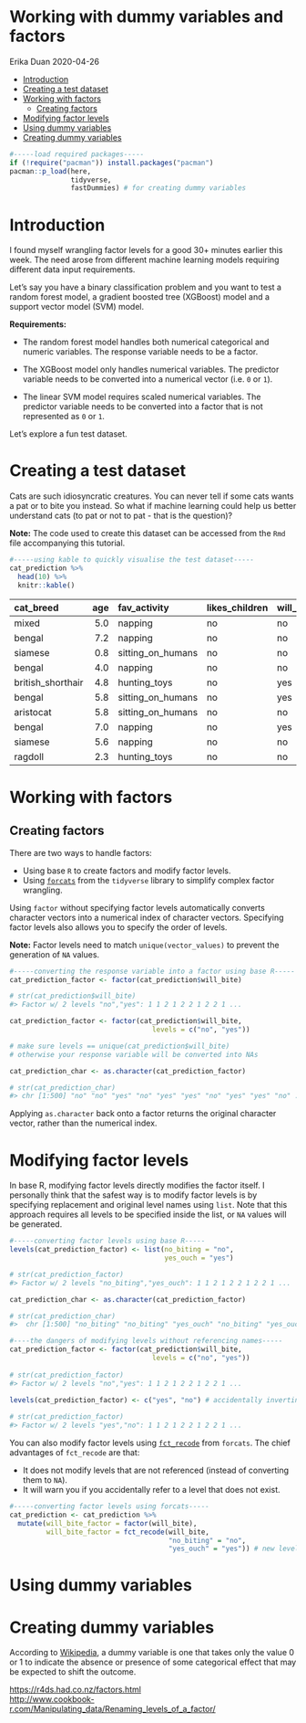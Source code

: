 Working with dummy variables and factors
================
Erika Duan
2020-04-26

  - [Introduction](#introduction)
  - [Creating a test dataset](#creating-a-test-dataset)
  - [Working with factors](#working-with-factors)
      - [Creating factors](#creating-factors)
  - [Modifying factor levels](#modifying-factor-levels)
  - [Using dummy variables](#using-dummy-variables)
  - [Creating dummy variables](#creating-dummy-variables)

``` r
#-----load required packages-----  
if (!require("pacman")) install.packages("pacman")
pacman::p_load(here,
               tidyverse,
               fastDummies) # for creating dummy variables
```

# Introduction

I found myself wrangling factor levels for a good 30+ minutes earlier
this week. The need arose from different machine learning models
requiring different data input requirements.

Let’s say you have a binary classification problem and you want to test
a random forest model, a gradient boosted tree (XGBoost) model and a
support vector model (SVM) model.

**Requirements:**

  - The random forest model handles both numerical categorical and
    numeric variables. The response variable needs to be a factor.

  - The XGBoost model only handles numerical variables. The predictor
    variable needs to be converted into a numerical vector (i.e. `0` or
    `1`).

  - The linear SVM model requires scaled numerical variables. The
    predictor variable needs to be converted into a factor that is not
    represented as `0` or `1`.

Let’s explore a fun test dataset.

# Creating a test dataset

Cats are such idiosyncratic creatures. You can never tell if some cats
wants a pat or to bite you instead. So what if machine learning could
help us better understand cats (to pat or not to pat - that is the
question)?

**Note:** The code used to create this dataset can be accessed from the
`Rmd` file accompanying this tutorial.

``` r
#-----using kable to quickly visualise the test dataset-----  
cat_prediction %>%
  head(10) %>%
  knitr::kable()
```

| cat\_breed         | age | fav\_activity       | likes\_children | will\_bite |
| :----------------- | --: | :------------------ | :-------------- | :--------- |
| mixed              | 5.0 | napping             | no              | no         |
| bengal             | 7.2 | napping             | no              | no         |
| siamese            | 0.8 | sitting\_on\_humans | no              | no         |
| bengal             | 4.0 | napping             | no              | no         |
| british\_shorthair | 4.8 | hunting\_toys       | no              | yes        |
| bengal             | 5.8 | sitting\_on\_humans | no              | yes        |
| aristocat          | 5.8 | sitting\_on\_humans | no              | no         |
| bengal             | 7.0 | napping             | no              | yes        |
| siamese            | 5.6 | napping             | no              | no         |
| ragdoll            | 2.3 | hunting\_toys       | no              | no         |

# Working with factors

## Creating factors

There are two ways to handle factors:

  - Using base `R` to create factors and modify factor levels.  
  - Using [`forcats`](https://r4ds.had.co.nz/factors.html) from the
    `tidyverse` library to simplify complex factor wrangling.

Using `factor` without specifying factor levels automatically converts
character vectors into a numerical index of character vectors.
Specifying factor levels also allows you to specify the order of levels.

**Note:** Factor levels need to match `unique(vector_values)` to prevent
the generation of `NA` values.

``` r
#-----converting the response variable into a factor using base R-----  
cat_prediction_factor <- factor(cat_prediction$will_bite)

# str(cat_prediction$will_bite)
#> Factor w/ 2 levels "no","yes": 1 1 2 1 2 2 1 2 2 1 ...  

cat_prediction_factor <- factor(cat_prediction$will_bite,
                                   levels = c("no", "yes")) 

# make sure levels == unique(cat_prediction$will_bite)
# otherwise your response variable will be converted into NAs

cat_prediction_char <- as.character(cat_prediction_factor)  

# str(cat_prediction_char)
#> chr [1:500] "no" "no" "yes" "no" "yes" "yes" "no" "yes" "yes" "no" ...
```

Applying `as.character` back onto a factor returns the original
character vector, rather than the numerical index.

# Modifying factor levels

In base R, modifying factor levels directly modifies the factor itself.
I personally think that the safest way is to modify factor levels is by
specifying replacement and original level names using `list`. Note that
this approach requires all levels to be specified inside the list, or
`NA` values will be generated.

``` r
#-----converting factor levels using base R-----
levels(cat_prediction_factor) <- list(no_biting = "no",
                                      yes_ouch = "yes")

# str(cat_prediction_factor)
#> Factor w/ 2 levels "no_biting","yes_ouch": 1 1 2 1 2 2 1 2 2 1 ...

cat_prediction_char <- as.character(cat_prediction_factor)

# str(cat_prediction_char)
#>  chr [1:500] "no_biting" "no_biting" "yes_ouch" "no_biting" "yes_ouch" ...

#----the dangers of modifying levels without referencing names----- 
cat_prediction_factor <- factor(cat_prediction$will_bite,
                                   levels = c("no", "yes")) 
 
# str(cat_prediction_factor)
#> Factor w/ 2 levels "no","yes": 1 1 2 1 2 2 1 2 2 1 ...

levels(cat_prediction_factor) <- c("yes", "no") # accidentally inverting factor level order
 
# str(cat_prediction_factor)
#> Factor w/ 2 levels "yes","no": 1 1 2 1 2 2 1 2 2 1 ...
```

You can also modify factor levels using
[`fct_recode`](https://r4ds.had.co.nz/factors.html#modifying-factor-levels)
from `forcats`. The chief advantages of `fct_recode` are that:

  - It does not modify levels that are not referenced (instead of
    converting them to `NA`).  
  - It will warn you if you accidentally refer to a level that does not
    exist.

<!-- end list -->

``` r
#-----converting factor levels using forcats-----   
cat_prediction <- cat_prediction %>%
  mutate(will_bite_factor = factor(will_bite),
         will_bite_factor = fct_recode(will_bite,
                                       "no_biting" = "no",
                                       "yes_ouch" = "yes")) # new level name = old level name
```

# Using dummy variables

# Creating dummy variables

According to
[Wikipedia](https://en.wikipedia.org/wiki/Dummy_variable_\(statistics\)),
a dummy variable is one that takes only the value 0 or 1 to indicate the
absence or presence of some categorical effect that may be expected to
shift the outcome.

<https://r4ds.had.co.nz/factors.html>  
<http://www.cookbook-r.com/Manipulating_data/Renaming_levels_of_a_factor/>

